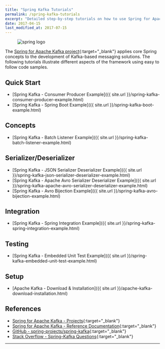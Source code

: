 ```yaml
---
title: "Spring Kafka Tutorials"
permalink: /spring-kafka-tutorials
excerpt: "Detailed step-by-step tutorials on how to use Spring for Apache Kafka."
date: 2017-04-15
last_modified_at: 2017-07-15
---
```


<figure>
    <img src="{{ site.url }}/assets/images/logo/spring-logo.png" alt="spring logo" class="logo">
</figure>

The [Spring for Apache Kafka project](https://projects.spring.io/spring-kafka/){:target="_blank"} applies core Spring concepts to the development of Kafka-based messaging solutions. The following tutorials illustrate different aspects of the framework using easy to follow code samples.

## Quick Start

* [Spring Kafka - Consumer Producer Example]({{ site.url }}/spring-kafka-consumer-producer-example.html)
* [Spring Kafka - Spring Boot Example]({{ site.url }}/spring-kafka-boot-example.html)

## Concepts

* [Spring Kafka - Batch Listener Example]({{ site.url }}/spring-kafka-batch-listener-example.html)

## Serializer/Deserializer

* [Spring Kafka - JSON Serializer Deserializer Example]({{ site.url }}/spring-kafka-json-serializer-deserializer-example.html)
* [Spring Kafka - Apache Avro Serializer Deserializer Example]({{ site.url }}/spring-kafka-apache-avro-serializer-deserializer-example.html)
* [Spring Kafka - Avro Bijection Example]({{ site.url }}/spring-kafka-avro-bijection-example.html)

## Integration

* [Spring Kafka - Spring Integration Example]({{ site.url }}/spring-kafka-spring-integration-example.html)

## Testing

* [Spring Kafka - Embedded Unit Test Example]({{ site.url }}/spring-kafka-embedded-unit-test-example.html)

## Setup

* [Apache Kafka - Download &amp; Installation]({{ site.url }}/apache-kafka-download-installation.html)

## References

* [Spring for Apache Kafka - Projects](https://projects.spring.io/spring-kafka/){:target="_blank"}
* [Spring for Apache Kafka - Reference Documentation](https://docs.spring.io/spring-kafka/docs/current/reference/html/){:target="_blank"}
* [GitHub - spring-projects/spring-kafka](https://github.com/spring-projects/spring-kafka){:target="_blank"}
* [Stack Overflow - Spring-Kafka Questions](http://stackoverflow.com/questions/tagged/spring-kafka){:target="_blank"}

---
